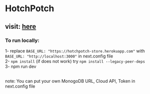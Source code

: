 # HotchPotch
## visit: [here](https://hotchpotch-store.herokuapp.com/cart)
### To run locally:
1- replace ``` BASE_URL: "https://hotchpotch-store.herokuapp.com" ``` with ``` BASE_URL: "http://localhost:3000" ``` in next.config file <br>
2- ```npm install```    (if does not work) try ```npm install --legacy-peer-deps```  <br>
3- npm run dev

<br>
note: You can put your own MonogoDB URL, Cloud API, Token in next.config file

